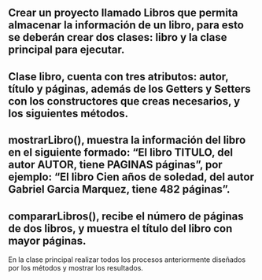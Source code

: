 Crear un proyecto llamado Libros que permita almacenar la información
de un libro, para esto se deberán crear dos clases: libro y la clase
principal para ejecutar.
-
 Clase libro, cuenta con tres atributos: autor, título y páginas, además
de los Getters y Setters con los constructores que creas necesarios, y
los siguientes métodos.
-
 mostrarLibro(), muestra la información del libro en el siguiente
formado: “El libro TITULO, del autor AUTOR, tiene PAGINAS páginas”,
por ejemplo: “El libro Cien años de soledad, del autor Gabriel Garcia
Marquez, tiene 482 páginas”.
-
 compararLibros(), recibe el número de páginas de dos libros, y
muestra el título del libro con mayor páginas.
-
 En la clase principal realizar todos los procesos anteriormente
diseñados por los métodos y mostrar los resultados.